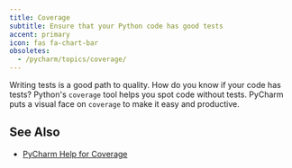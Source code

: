 ```yaml
---
title: Coverage
subtitle: Ensure that your Python code has good tests
accent: primary
icon: fas fa-chart-bar
obsoletes:
  - /pycharm/topics/coverage/
---
```

Writing tests is a good path to quality. How do you know if your code has tests? Python's
`coverage` tool helps you spot code without tests. PyCharm puts a visual face on `coverage`
to make it easy and productive.

## See Also
- [PyCharm Help for Coverage](https://www.jetbrains.com/help/pycharm/coverage.html)

